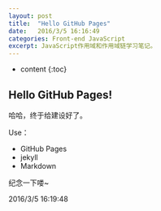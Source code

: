 ```yaml
---
layout: post
title:  "Hello GitHub Pages"
date:   2016/3/5 16:16:49 
categories: Front-end JavaScript
excerpt: JavaScript作用域和作用域链学习笔记。
---
```


* content
{:toc}

## Hello GitHub Pages! ##
哈哈，终于给建设好了。

Use：

- GitHub Pages
- jekyll
- Markdown

纪念一下喽~

2016/3/5 16:19:48 